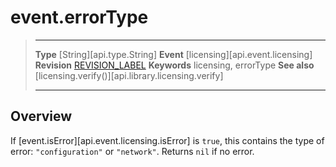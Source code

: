 
# event.errorType

> --------------------- ------------------------------------------------------------------------------------------
> __Type__              [String][api.type.String]
> __Event__             [licensing][api.event.licensing]
> __Revision__          [REVISION_LABEL](REVISION_URL)
> __Keywords__          licensing, errorType
> __See also__          [licensing.verify()][api.library.licensing.verify]
> --------------------- ------------------------------------------------------------------------------------------


## Overview

If [event.isError][api.event.licensing.isError] is `true`, this contains the type of error: `"configuration"` or `"network"`. Returns `nil` if no error.